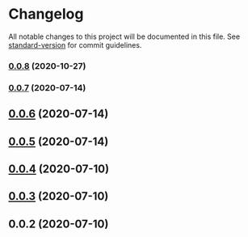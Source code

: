 # Changelog

All notable changes to this project will be documented in this file. See [standard-version](https://github.com/conventional-changelog/standard-version) for commit guidelines.

### [0.0.8](https://github.com/chenchenwuai/znu-event/compare/v0.0.7...v0.0.8) (2020-10-27)

### [0.0.7](https://github.com/chenchenwuai/znu-event/compare/v0.0.6...v0.0.7) (2020-07-14)

<a name="0.0.6"></a>
## [0.0.6](https://github.com/chenchenwuai/znu-event/compare/v0.0.5...v0.0.6) (2020-07-14)



<a name="0.0.5"></a>
## [0.0.5](https://github.com/chenchenwuai/znu-event/compare/v0.0.4...v0.0.5) (2020-07-14)



<a name="0.0.4"></a>
## [0.0.4](https://github.com/chenchenwuai/znu-event/compare/v0.0.3...v0.0.4) (2020-07-10)



<a name="0.0.3"></a>
## [0.0.3](https://github.com/chenchenwuai/znu-event/compare/v0.0.2...v0.0.3) (2020-07-10)



<a name="0.0.2"></a>
## 0.0.2 (2020-07-10)
